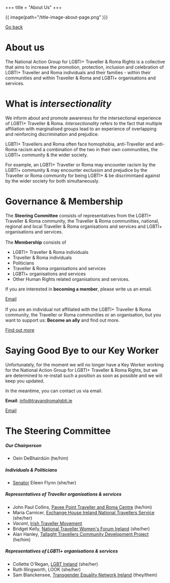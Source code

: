 +++
title = "About Us"
+++

{{ image(path="/title-image-about-page.png" )}}

[Go back](/)

# About us

The National Action Group for LGBTI+ Traveller & Roma Rights is a collective that aims to increase the promotion, protection, inclusion and celebration of LGBTI+ Traveller and Roma individuals and their families - within their communities and within Traveller & Roma and LGBTI+ organisations and services. 

<div class="narrow-side-column" style="margin-bottom: 1rem;"> </div>

<div class="color-box color-box--red">

# What is *intersectionality*

We inform about and promote awareness for the intersectional experience of LGBTI+ Traveller & Roma. *Intersectionality* refers to the fact that multiple affiliation with marginalised groups lead to an experience of overlapping and reinforcing discrimination and prejudice. 

LGBTI+ Travellers and Roma often face homophobia, anti-Traveller and anti-Roma racism and a combination of the two in their own communities, the LGBTI+ community & the wider society.

For example, an LGBTI+ Traveller or Roma may encounter racism by the LGBTI+ community & may encounter exclusion and prejudice by the Traveller or Roma community for being LGBTI+ & be discrimintaed against by the wider society for both simultaneously.

</div>

# Governance & Membership

The **Steering Committee** consists of representatives from the LGBTI+ Traveller & Roma community, the Traveller & Roma communities, national, regional and local Traveller & Roma organisations and services and LGBTI+ organisations and services.

<div class="narrow-side-column" style="margin-bottom: 1rem;"> </div>

The **Membership** consists of 
- LGBTI+ Traveller & Roma individuals
- Traveller & Roma individuals
- Politicians
- Traveller & Roma organisations and services
- LGBTI+ organisations and services
- Other Human Rights related organisations and services.

<div class="narrow-side-column">

If you are interested in **becoming a member**, please write us an email.

<div><a class="button button--blue" href="/mailto:info@travandromalgbti.ie">Email</a></div>
</div>

<div class="narrow-side-column" style="margin-bottom: 1rem;"> </div>

<div class="narrow-side-column">
    
If you are an individual not affiliated with the LGBTI+ Traveller & Roma community, the Traveller or Roma communities or an organisation, but you want to support us: **Become an ally** and find out more.
   
<div><a class="button button--blue" href="/what-we-do">Find out more</a></div>
</div>

<div class="center-aligned">

# Saying Good Bye to our Key Worker

Unfortunately, for the moment we will no longer have a Key Worker working for the National Action Group for LGBTI+ Traveller & Roma Rights, but we are determined to re-install such a position as soon as possible and we will keep you updated. 

In the meantime, you can contact us via email.

**Email**: info@travandromalgbti.ie

<a class="button button--red" href="/mailto:info@travandromalgbti.ie">Email</a>

</div>

<div class="color-box color-box--yellow">

# The Steering Committee

##### Our Chairperson
- Oein DeBhairdúin (he/him)

##### Individuals & Politicians
- [Senator](https://www.oireachtas.ie/en/members/member/Eileen-Flynn.S.2020-06-29/) Eileen Flynn (she/her)

##### Representatives of Traveller organisations & services
- John Paul Collins, [Pavee Point Traveller and Roma Centre](https://www.paveepoint.ie/) (he/him)
- Maria Carnicer, [Exchange House Ireland National Travellers Service](https://www.exchangehouse.ie/) (she/her)
- *Vacant*, [Irish Traveller Movement](https://itmtrav.ie/) 
- Bridget Kelly, [National Traveller Women's Forum Ireland](https://www.ntwf.net/) (she/her)
- Alan Hanley, [Tallaght Travellers Community Development Project](https://www.facebook.com/TallaghtTravellersCommunityDevelopmentProject/) (he/him)

##### Representatives of LGBTI+ organisations & services
- Collette O'Regan, [LGBT Ireland](https://lgbt.ie/) (she/her)
- Ruth Illingworth, LOOK (she/her)
- Sam Blanckensee, [Transgender Equality Network Ireland](https://teni.ie/) (they/them)

</div>

